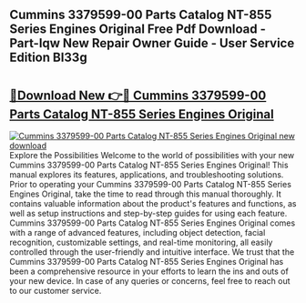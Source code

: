## Cummins 3379599-00 Parts Catalog NT-855 Series Engines Original Free Pdf Download - Part-Iqw New Repair Owner Guide - User Service Edition BI33g

# <h2><a href="http://bc76876.oget.top/?id=Cummins+3379599-00+Parts+Catalog+NT-855+Series+Engines+Original">🔗Download New 👉🔴 Cummins 3379599-00 Parts Catalog NT-855 Series Engines Original</a></h2>

[![Cummins 3379599-00 Parts Catalog NT-855 Series Engines Original new download](https://i.imgur.com/5g1atiW.png)](http://bc76876.oget.top/?id=Cummins+3379599-00+Parts+Catalog+NT-855+Series+Engines+Original)
Explore the Possibilities Welcome to the world of possibilities with your new Cummins 3379599-00 Parts Catalog NT-855 Series Engines Original! This manual explores its features, applications, and troubleshooting solutions. Prior to operating your Cummins 3379599-00 Parts Catalog NT-855 Series Engines Original, take the time to read through this manual thoroughly. It contains valuable information about the product's features and functions, as well as setup instructions and step-by-step guides for using each feature. Cummins 3379599-00 Parts Catalog NT-855 Series Engines Original comes with a range of advanced features, including object detection, facial recognition, customizable settings, and real-time monitoring, all easily controlled through the user-friendly and intuitive interface. We trust that the Cummins 3379599-00 Parts Catalog NT-855 Series Engines Original has been a comprehensive resource in your efforts to learn the ins and outs of your new device. In case of any queries or concerns, feel free to reach out to our customer service.
